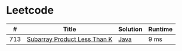 # Leetcode

| # | Title | Solution | Runtime |
|---| ----- | -------- | ------- |
|713|[ Subarray Product Less Than K](https://leetcode.com/problems/subarray-product-less-than-k/)|[Java](./solutions/713.%20Subarray%20Product%20Less%20Than%20K.java)|9 ms|
